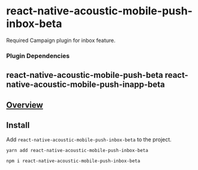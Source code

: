 # react-native-acoustic-mobile-push-inbox-beta
Required Campaign plugin for inbox feature.

### Plugin Dependencies
react-native-acoustic-mobile-push-beta
react-native-acoustic-mobile-push-inapp-beta
----

[Overview](https://developer.goacoustic.com/acoustic-campaign/docs/add-the-react-native-plug-in-to-your-app#overview)
---

## Install
Add `react-native-acoustic-mobile-push-inbox-beta` to the project.

```shell yarn
yarn add react-native-acoustic-mobile-push-inbox-beta
```

```shell npm
npm i react-native-acoustic-mobile-push-inbox-beta
```